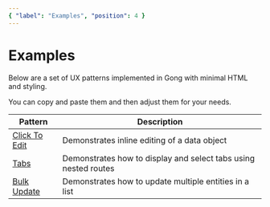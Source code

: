 ```yaml
---
{ "label": "Examples", "position": 4 }
---
```


# Examples

Below are a set of UX patterns implemented in Gong with minimal HTML and styling.

You can copy and paste them and then adjust them for your needs.

| Pattern                                  | Description                                                     |
| ---------------------------------------- | --------------------------------------------------------------- |
| [Click To Edit](/example/click-to-edit/) | Demonstrates inline editing of a data object                    |
| [Tabs](/example/tabs/)                   | Demonstrates how to display and select tabs using nested routes |
| [Bulk Update](/example/bulk-update/)     | Demonstrates how to update multiple entities in a list          |
